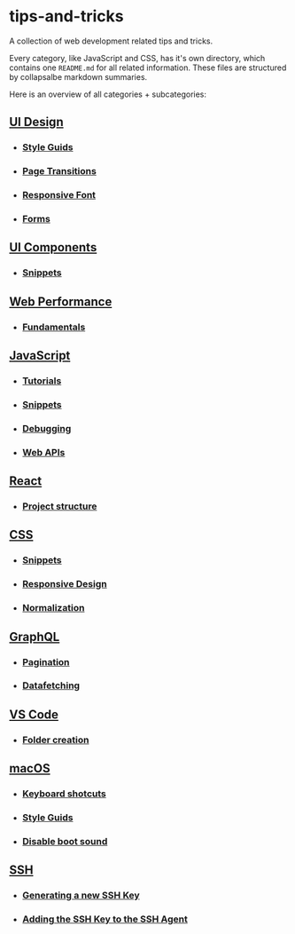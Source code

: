 # tips-and-tricks

A collection of web development related tips and tricks.

Every category, like JavaScript and CSS, has it's own directory, which contains one `README.md` for all related information. These files are structured by collapsalbe markdown summaries.

Here is an overview of all categories + subcategories:

## [UI Design](ui-design/README.md)

- ### [Style Guids](ui-design/README.md#style-guids)
- ### [Page Transitions](ui-design/README.md#page-transitions)
- ### [Responsive Font](ui-design/README.md#responsive-font)
- ### [Forms](ui-design/README.md#forms)

## [UI Components](ui-components/README.md)

- ### [Snippets](ui-components/README.md#snippets)

## [Web Performance](web-performance/README.md)

- ### [Fundamentals](web-performance/README.md#fundamentals)

## [JavaScript](js/README.md)

- ### [Tutorials](js/README.md#tutorials)
- ### [Snippets](js/README.md#snippets)
- ### [Debugging](js/README.md#debugging)
- ### [Web APIs](js/README.md#web-apis)

## [React](react/README.md)

- ### [Project structure](react/README.md#project-structure)

## [CSS](css/README.md)

- ### [Snippets](css/README.md#snippets)
- ### [Responsive Design](css/README.md#responsive-design)
- ### [Normalization](css/README.md#normalization)

## [GraphQL](graphql/README.md)

- ### [Pagination](graphql/README.md#pagination)
- ### [Datafetching](graphql/README.md#datafetching)

## [VS Code](vs-code/README.md)

- ### [Folder creation](vs-code/README.md#folder-creation)

## [macOS](macos/README.md)

- ### [Keyboard shotcuts](macos/README.md#keyboard-shortcuts)
- ### [Style Guids](macos/README.md#style-guids)
- ### [Disable boot sound](macos/README.md#disable-boot-sound)

## [SSH](ssh/README.md)

- ### [Generating a new SSH Key](ssh/README.md#key-generation)
- ### [Adding the SSH Key to the SSH Agent](ssh/README.md#add-key-to-agent)
